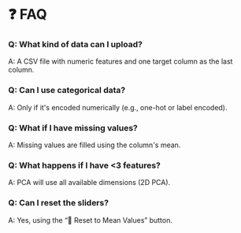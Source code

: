 # ❓ FAQ

### Q: What kind of data can I upload?
A: A CSV file with numeric features and one target column as the last column.

### Q: Can I use categorical data?
A: Only if it's encoded numerically (e.g., one-hot or label encoded).

### Q: What if I have missing values?
A: Missing values are filled using the column's mean.

### Q: What happens if I have <3 features?
A: PCA will use all available dimensions (2D PCA).

### Q: Can I reset the sliders?
A: Yes, using the “🔄 Reset to Mean Values” button.
